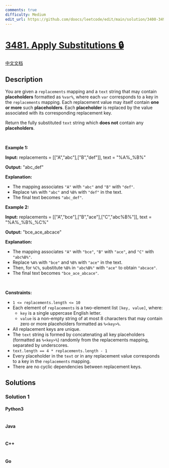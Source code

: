 ```yaml
---
comments: true
difficulty: Medium
edit_url: https://github.com/doocs/leetcode/edit/main/solution/3400-3499/3481.Apply%20Substitutions/README_EN.md
---
```


<!-- problem:start -->

# [3481. Apply Substitutions 🔒](https://leetcode.com/problems/apply-substitutions)

[中文文档](/solution/3400-3499/3481.Apply%20Substitutions/README.md)

## Description

<!-- description:start -->

<p data-end="384" data-start="34">You are given a <code>replacements</code> mapping and a <code>text</code> string that may contain <strong>placeholders</strong> formatted as <code data-end="139" data-start="132">%var%</code>, where each <code>var</code> corresponds to a key in the <code>replacements</code> mapping. Each replacement value may itself contain <strong>one or more</strong> such <strong>placeholders</strong>. Each <strong>placeholder</strong> is replaced by the value associated with its corresponding replacement key.</p>

<p data-end="353" data-start="34">Return the fully substituted <code>text</code> string which <strong>does not</strong> contain any <strong>placeholders</strong>.</p>

<p>&nbsp;</p>
<p><strong class="example">Example 1:</strong></p>

<div class="example-block">
<p><strong>Input:</strong> <span class="example-io">replacements = [[&quot;A&quot;,&quot;abc&quot;],[&quot;B&quot;,&quot;def&quot;]], text = &quot;%A%_%B%&quot;</span></p>

<p><strong>Output:</strong> <span class="example-io">&quot;abc_def&quot;</span></p>

<p><strong>Explanation:</strong></p>

<ul data-end="238" data-start="71">
	<li data-end="138" data-start="71">The mapping associates <code data-end="101" data-start="96">&quot;A&quot;</code> with <code data-end="114" data-start="107">&quot;abc&quot;</code> and <code data-end="124" data-start="119">&quot;B&quot;</code> with <code data-end="137" data-start="130">&quot;def&quot;</code>.</li>
	<li data-end="203" data-start="139">Replace <code data-end="154" data-start="149">%A%</code> with <code data-end="167" data-start="160">&quot;abc&quot;</code> and <code data-end="177" data-start="172">%B%</code> with <code data-end="190" data-start="183">&quot;def&quot;</code> in the text.</li>
	<li data-end="238" data-start="204">The final text becomes <code data-end="237" data-start="226">&quot;abc_def&quot;</code>.</li>
</ul>
</div>

<p><strong class="example">Example 2:</strong></p>

<div class="example-block">
<p><strong>Input:</strong> <span class="example-io">replacements = [[&quot;A&quot;,&quot;bce&quot;],[&quot;B&quot;,&quot;ace&quot;],[&quot;C&quot;,&quot;abc%B%&quot;]], text = &quot;%A%_%B%_%C%&quot;</span></p>

<p><strong>Output:</strong> <span class="example-io">&quot;bce_ace_abcace&quot;</span></p>

<p><strong>Explanation:</strong></p>

<ul data-end="541" data-is-last-node="" data-is-only-node="" data-start="255">
	<li data-end="346" data-start="255">The mapping associates <code data-end="285" data-start="280">&quot;A&quot;</code> with <code data-end="298" data-start="291">&quot;bce&quot;</code>, <code data-end="305" data-start="300">&quot;B&quot;</code> with <code data-end="318" data-start="311">&quot;ace&quot;</code>, and <code data-end="329" data-start="324">&quot;C&quot;</code> with <code data-end="345" data-start="335">&quot;abc%B%&quot;</code>.</li>
	<li data-end="411" data-start="347">Replace <code data-end="362" data-start="357">%A%</code> with <code data-end="375" data-start="368">&quot;bce&quot;</code> and <code data-end="385" data-start="380">%B%</code> with <code data-end="398" data-start="391">&quot;ace&quot;</code> in the text.</li>
	<li data-end="496" data-start="412">Then, for <code data-end="429" data-start="424">%C%</code>, substitute <code data-end="447" data-start="442">%B%</code> in <code data-end="461" data-start="451">&quot;abc%B%&quot;</code> with <code data-end="474" data-start="467">&quot;ace&quot;</code> to obtain <code data-end="495" data-start="485">&quot;abcace&quot;</code>.</li>
	<li data-end="541" data-is-last-node="" data-start="497">The final text becomes <code data-end="540" data-start="522">&quot;bce_ace_abcace&quot;</code>.</li>
</ul>
</div>

<p>&nbsp;</p>
<p><strong>Constraints:</strong></p>

<ul>
	<li data-end="1432" data-start="1398"><code>1 &lt;= replacements.length &lt;= 10</code></li>
	<li data-end="1683" data-start="1433">Each element of <code data-end="1465" data-start="1451">replacements</code> is a two-element list <code data-end="1502" data-start="1488">[key, value]</code>, where:
	<ul data-end="1683" data-start="1513">
		<li data-end="1558" data-start="1513"><code data-end="1520" data-start="1515">key</code> is a single uppercase English letter.</li>
		<li data-end="1683" data-start="1561"><code data-end="1570" data-start="1563">value</code> is a non-empty string of at most 8 characters that may contain zero or more placeholders formatted as <code data-end="1682" data-start="1673">%&lt;key&gt;%</code>.</li>
	</ul>
	</li>
	<li data-end="726" data-start="688">All replacement keys are unique.</li>
	<li data-end="1875" data-start="1723">The <code>text</code> string is formed by concatenating all key placeholders (formatted as <code data-end="1808" data-start="1799">%&lt;key&gt;%</code>) randomly from the replacements mapping, separated by underscores.</li>
	<li data-end="1942" data-start="1876"><code>text.length == 4 * replacements.length - 1</code></li>
	<li data-end="2052" data-start="1943">Every placeholder in the <code>text</code> or in any replacement value corresponds to a key in the <code>replacements</code> mapping.</li>
	<li data-end="2265" data-start="2205">There are no cyclic dependencies between replacement keys.</li>
</ul>

<!-- description:end -->

## Solutions

<!-- solution:start -->

### Solution 1

<!-- tabs:start -->

#### Python3

```python

```

#### Java

```java

```

#### C++

```cpp

```

#### Go

```go

```

<!-- tabs:end -->

<!-- solution:end -->

<!-- problem:end -->
